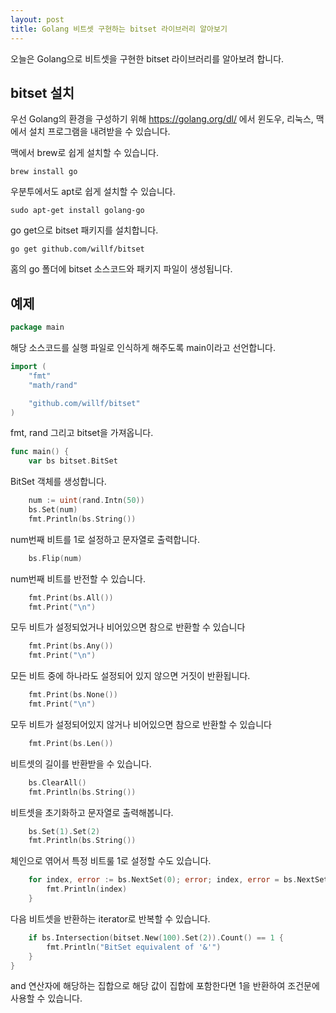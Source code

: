 ```yaml
---
layout: post
title: Golang 비트셋 구현하는 bitset 라이브러리 알아보기
---
```


오늘은 Golang으로 비트셋을 구현한 bitset 라이브러리를 알아보려 합니다.

## bitset 설치

우선 Golang의 환경을 구성하기 위해 https://golang.org/dl/ 에서 윈도우, 리눅스, 맥에서 설치 프로그램을 내려받을 수 있습니다.

맥에서 brew로 쉽게 설치할 수 있습니다.

```
brew install go
```

우분투에서도 apt로 쉽게 설치할 수 있습니다.

```
sudo apt-get install golang-go
```

go get으로 bitset 패키지를 설치합니다.

```
go get github.com/willf/bitset
```

홈의 go 폴더에 bitset 소스코드와 패키지 파일이 생성됩니다.

## 예제

```go
package main
```

해당 소스코드를 실행 파일로 인식하게 해주도록 main이라고 선언합니다.

```go
import (
	"fmt"
	"math/rand"

	"github.com/willf/bitset"
)
```

fmt, rand 그리고 bitset을 가져옵니다.

```go
func main() {
	var bs bitset.BitSet
```

BitSet 객체를 생성합니다.

```go
	num := uint(rand.Intn(50))
	bs.Set(num)
	fmt.Println(bs.String())
```

num번째 비트를 1로 설정하고 문자열로 출력합니다.

```go
	bs.Flip(num)
```

num번째 비트를 반전할 수 있습니다.

```go
	fmt.Print(bs.All())
	fmt.Print("\n")
```

모두 비트가 설정되었거나 비어있으면 참으로 반환할 수 있습니다

```go
	fmt.Print(bs.Any())
	fmt.Print("\n")
```

모든 비트 중에 하나라도 설정되어 있지 않으면 거짓이 반환됩니다.

```go
	fmt.Print(bs.None())
	fmt.Print("\n")
```

모두 비트가 설정되어있지 않거나 비어있으면 참으로 반환할 수 있습니다

```go
	fmt.Print(bs.Len())
```

비트셋의 길이를 반환받을 수 있습니다.

```go
	bs.ClearAll()
	fmt.Println(bs.String())
```

비트셋을 초기화하고 문자열로 출력해봅니다.

```go
	bs.Set(1).Set(2)
	fmt.Println(bs.String())
```

체인으로 엮어서 특정 비트룰 1로 설정할 수도 있습니다.

```go
	for index, error := bs.NextSet(0); error; index, error = bs.NextSet(index + 1) {
		fmt.Println(index)
	}
```

다음 비트셋을 반환하는 iterator로 반복할 수 있습니다.

```go
	if bs.Intersection(bitset.New(100).Set(2)).Count() == 1 {
		fmt.Println("BitSet equivalent of '&'")
	}
}
```

and 연산자에 해당하는 집합으로 해당 값이 집합에 포함한다면 1을 반환하여 조건문에 사용할 수 있습니다.
